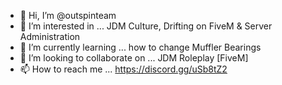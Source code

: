 - 👋 Hi, I’m @outspinteam
- 👀 I’m interested in ... JDM Culture, Drifting on FiveM & Server Administration
- 🌱 I’m currently learning ... how to change Muffler Bearings
- 💞️ I’m looking to collaborate on ... JDM Roleplay [FiveM]
- 📫 How to reach me ... https://discord.gg/uSb8tZ2

<!---
outspinteam/outspinteam is a ✨ special ✨ repository because its `README.md` (this file) appears on your GitHub profile.
You can click the Preview link to take a look at your changes.
--->
